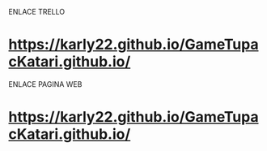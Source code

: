 
ENLACE TRELLO

# https://karly22.github.io/GameTupacKatari.github.io/


ENLACE PAGINA WEB

# https://karly22.github.io/GameTupacKatari.github.io/